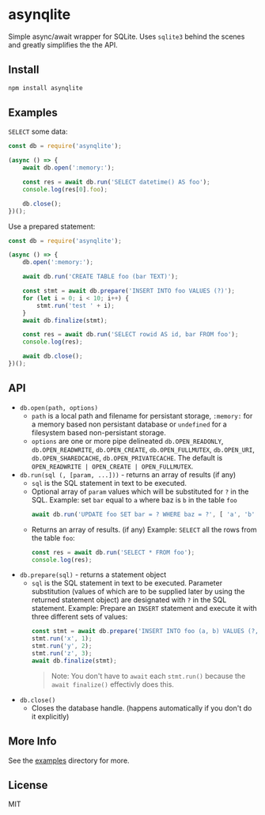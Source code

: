 # asynqlite

Simple async/await wrapper for SQLite. Uses `sqlite3` behind the scenes and
greatly simplifies the the API.

## Install

```bash
npm install asynqlite
```

## Examples
`SELECT` some data:

```js
const db = require('asynqlite');

(async () => {
    await db.open(':memory:');

    const res = await db.run('SELECT datetime() AS foo');
    console.log(res[0].foo);

    db.close();
})();
```

Use a prepared statement:

```js
const db = require('asynqlite');

(async () => {
    db.open(':memory:');

    await db.run('CREATE TABLE foo (bar TEXT)');

    const stmt = await db.prepare('INSERT INTO foo VALUES (?)');
    for (let i = 0; i < 10; i++) {
        stmt.run('test ' + i);
    }
    await db.finalize(stmt);

    const res = await db.run('SELECT rowid AS id, bar FROM foo');
    console.log(res);

    await db.close();
})();
```

## API
- `db.open(path, options)`
  - `path` is a local path and filename for persistant storage, `:memory:` for a memory
    based non persistant database or `undefined` for a filesystem based non-persistant
    storage.
  - `options` are one or more pipe delineated `db.OPEN_READONLY`, `db.OPEN_READWRITE`,
    `db.OPEN_CREATE`, `db.OPEN_FULLMUTEX`, `db.OPEN_URI`, `db.OPEN_SHAREDCACHE`,
    `db.OPEN_PRIVATECACHE`. The default is `OPEN_READWRITE | OPEN_CREATE | OPEN_FULLMUTEX`.
- `db.run(sql (, [param, ...]))` - returns an array of results (if any)
  - `sql` is the SQL statement in text to be executed.
  - Optional array of `param` values which will be substituted for `?` in the SQL.
    Example: set `bar` equal to `a` where baz is `b` in the table `foo`
    ```js
    await db.run('UPDATE foo SET bar = ? WHERE baz = ?', [ 'a', 'b' ]);
    ```
  - Returns an array of results. (if any)
    Example: `SELECT` all the rows from the table `foo`:
    ```js
    const res = await db.run('SELECT * FROM foo');
    console.log(res);
    ```
- `db.prepare(sql)` - returns a statement object
  - `sql` is the SQL statement in text to be executed. Parameter substitution (values of which
    are to be supplied later by using the returned statement object) are designated with `?`
    in the SQL statement.
    Example: Prepare an `INSERT` statement and execute it with three different sets of values:
    ```js
    const stmt = await db.prepare('INSERT INTO foo (a, b) VALUES (?, ?)');
    stmt.run('x', 1);
    stmt.run('y', 2);
    stmt.run('z', 3);
    await db.finalize(stmt);
    ```
    > Note: You don't have to `await` each `stmt.run()` because the `await finalize()` effectivly does this.
- `db.close()`
  - Closes the database handle. (happens automatically if you don't do it explicitly)

## More Info

See the [examples](examples/) directory for more.

## License

MIT
